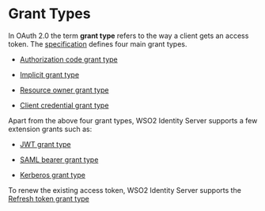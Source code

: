 # Grant Types

In OAuth 2.0 the term **grant type** refers to the way a client gets an access token.
The [specification](https://tools.ietf.org/html/rfc6749) defines four main grant types.

- [Authorization code grant type]({{base_path}}/authorization-code-grant)

- [Implicit grant type]({{base_path}}/implicit-grant)

- [Resource owner grant type]({{base_path}}/resource-owner-grant)

- [Client credential grant type]({{base_path}}/client-credential-grant)


Apart from the above four grant types, WSO2 Identity Server supports a few extension grants such as:

- [JWT grant type](jwt-bearer-grant-type.md)

- [SAML bearer grant type]({{base_path}}/saml2-bearer-assertion-profile)

- [Kerberos grant type]({{base_path}}/kerberos-grant)


To renew the existing access token, WSO2 Identity Server supports the [Refresh token grant type](refresh-token-grant.md)

